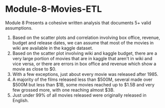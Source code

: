 # Module-8-Movies-ETL
Module 8
Presents a cohesive written analysis that documents 5+ valid assumptions.

1. Based on the scatter plots and correlation involving box office, revenue, budget and release dates, we can assume that most of the movies in wiki are available in the kaggle dataset.
2. Based on the scatter plot involving wiki and kaggle budget, there are a very large portion of movies that are in kaggle that aren't in wiki and vice versa, or there are errors in box office and revenue which show a movie as close to $0.
3. With a few exceptions, just about every movie was released after 1985.
4. A majority of the films released less than $500M, several made over $500M but less than $1B, some movies reached up to $1.5B and very few grossed more, with one reaching almost $3B.
5. Just under 99% of all movies released were originally released in English.